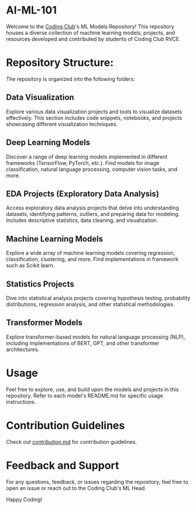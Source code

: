 # AI-ML-101
Welcome to the [Coding Club](https://github.com/codingclubrvce)'s ML Models Repository! This repository houses a diverse collection of machine learning models, projects, and resources developed and contributed by students of Coding Club RVCE.

# Repository Structure:
The repository is organized into the following folders:
## Data Visualization
Explore various data visualization projects and tools to visualize datasets effectively. This section includes code snippets, notebooks, and projects showcasing different visualization techniques.

## Deep Learning Models
Discover a range of deep learning models implemented in different frameworks (TensorFlow, PyTorch, etc.). Find models for image classification, natural language processing, computer vision tasks, and more.

## EDA Projects (Exploratory Data Analysis)
Access exploratory data analysis projects that delve into understanding datasets, identifying patterns, outliers, and preparing data for modeling. Includes descriptive statistics, data cleaning, and visualization.

## Machine Learning Models
Explore a wide array of machine learning models covering regression, classification, clustering, and more. Find implementations in framework such as Scikit learn.

## Statistics Projects
Dive into statistical analysis projects covering hypothesis testing, probability distributions, regression analysis, and other statistical methodologies.

## Transformer Models
Explore transformer-based models for natural language processing (NLP), including implementations of BERT, GPT, and other transformer architectures.

# Usage
Feel free to explore, use, and build upon the models and projects in this repository. Refer to each model's README.md for specific usage instructions.

# Contribution Guidelines
Check out [contribution.md](contribution.md) for contribution guidelines.

# Feedback and Support
For any questions, feedback, or issues regarding the repository, feel free to open an issue or reach out to the Coding Club's ML Head.

Happy Coding!


